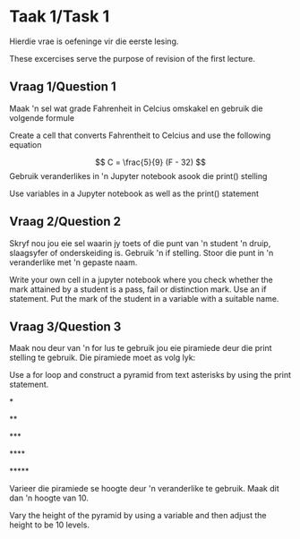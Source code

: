  # Taak 1/Task 1
 Hierdie vrae is oefeninge vir die eerste lesing.

 These excercises serve the purpose of revision of the first lecture.
 ## Vraag 1/Question 1
 Maak 'n sel wat grade Fahrenheit in Celcius omskakel en gebruik die volgende formule

 Create a cell that converts Fahrentheit to Celcius and use the following equation

$$
C = \frac{5}{9} (F - 32)
$$
 Gebruik veranderlikes in 'n Jupyter notebook asook die print() stelling

 Use variables in a Jupyter notebook as well as the print() statement
 ## Vraag 2/Question 2
 Skryf nou jou eie sel waarin jy toets of die punt van 'n student 'n druip, slaagsyfer of onderskeiding is. Gebruik 'n if stelling.  Stoor die punt in 'n veranderlike met 'n gepaste naam.

 Write your own cell in a jupyter notebook where you check whether the mark attained by a student is a pass, fail or distinction mark.  Use an if statement.  Put the mark of the student in a variable with a suitable name.
 ## Vraag 3/Question 3
 Maak nou deur van 'n for lus te gebruik jou eie piramiede deur die print stelling te gebruik. Die piramiede moet as volg lyk:

 Use a for loop and construct a pyramid from text asterisks by using the print statement.

 \*

 \*\*

 \*\*\*

 \*\*\*\*

 \*\*\*\*\*

 Varieer die piramiede se hoogte deur 'n veranderlike te gebruik. Maak dit dan 'n hoogte van 10.

 Vary the height of the pyramid by using a variable and then adjust the height to be 10 levels.
